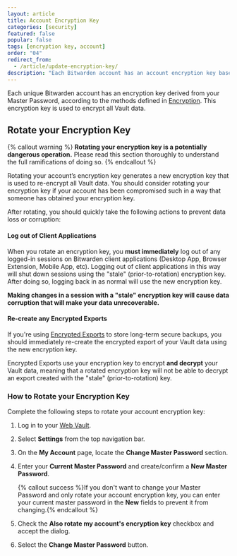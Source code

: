 ```yaml
---
layout: article
title: Account Encryption Key
categories: [security]
featured: false
popular: false
tags: [encryption key, account]
order: "04"
redirect_from:
  - /article/update-encryption-key/
description: "Each Bitwarden account has an account encryption key based on the master password used to create and access the account."
---
```


Each unique Bitwarden account has an encryption key derived from your Master Password, according to the methods defined in [Encryption]({{site.baseurl}}/article/what-encryption-is-used/). This encryption key is used to encrypt all Vault data.

## Rotate your Encryption Key

{% callout warning %}
**Rotating your encryption key is a potentially dangerous operation.** Please read this section thoroughly to understand the full ramifications of doing so.
{% endcallout %}

Rotating your account’s encryption key generates a new encryption key that is used to re-encrypt all Vault data. You should consider rotating your encryption key if your account has been compromised such in a way that someone has obtained your encryption key.


After rotating, you should quickly take the following actions to prevent data loss or corruption:

#### Log out of Client Applications

When you rotate an encryption key, you **must immediately** log out of any logged-in sessions on Bitwarden client applications (Desktop App, Browser Extension, Mobile App, etc). Logging out of client applications in this way will shut down sessions using the "stale" (prior-to-rotation) encryption key. After doing so, logging back in as normal will use the new encryption key.

**Making changes in a session with a "stale" encryption key will cause data corruption that will make your data unrecoverable.**

#### Re-create any Encrypted Exports

If you're using [Encrypted Exports]({{site.baseurl}}/article/encrypted-export/) to store long-term secure backups, you should immediately re-create the encrypted export of your Vault data using the new encryption key.

Encrypted Exports use your encryption key to encrypt **and decrypt** your Vault data, meaning that a rotated encryption key will not be able to decrypt an export created with the "stale" (prior-to-rotation) key.

### How to Rotate your Encryption Key

Complete the following steps to rotate your account encryption key:

1. Log in to your [Web Vault]({{site.baseurl}}/article/getting-started-webvault).
2. Select **Settings** from the top navigation bar.
3. On the **My Account** page, locate the **Change Master Password** section.
4. Enter your **Current Master Password** and create/confirm a **New Master Password**.

   {% callout success %}If you don't want to change your Master Password and only rotate your account encryption key, you can enter your current master password in the **New** fields to prevent it from changing.{% endcallout %}
5. Check the **Also rotate my account's encryption key** checkbox and accept the dialog.
6. Select the **Change Master Password** button.
